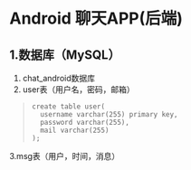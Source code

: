 # Android 聊天APP(后端) #
## 1.数据库（MySQL） ##
1. chat_android数据库
2. user表（用户名，密码，邮箱）
>     
>     create table user(
>       username varchar(255) primary key,
>       password varchar(255),
>       mail varchar(255)
>     );

3.msg表（用户，时间，消息）
    
  